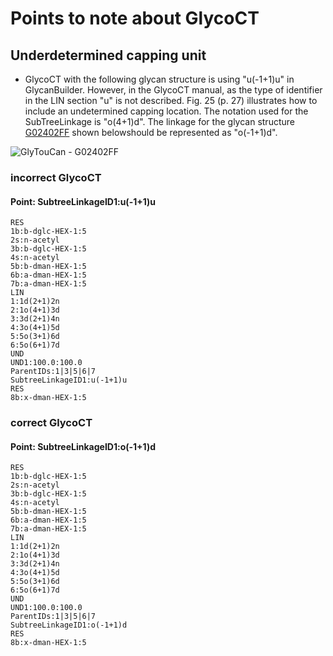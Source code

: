 # Points to note about GlycoCT

## Underdetermined capping unit

 * GlycoCT with the following glycan structure is using "u(-1+1)u" in GlycanBuilder. However, in the GlycoCT manual, as the type of identifier in the LIN section "u" is not described. Fig. 25 (p. 27) illustrates how to include an undetermined capping location. The notation used for the SubTreeLinkage is  "o(4+1)d". The linkage for the glycan structure [G02402FF](https://glytoucan.org/Structures/Glycans/G02402FF) shown belowshould be represented as "o(-1+1)d".
 
![GlyTouCan - G02402FF](https://image.glycosmos.org/snfg/png/G02402FF)

### incorrect GlycoCT 
#### Point: SubtreeLinkageID1:u(-1+1)u
```
RES
1b:b-dglc-HEX-1:5
2s:n-acetyl
3b:b-dglc-HEX-1:5
4s:n-acetyl
5b:b-dman-HEX-1:5
6b:a-dman-HEX-1:5
7b:a-dman-HEX-1:5
LIN
1:1d(2+1)2n
2:1o(4+1)3d
3:3d(2+1)4n
4:3o(4+1)5d
5:5o(3+1)6d
6:5o(6+1)7d
UND
UND1:100.0:100.0
ParentIDs:1|3|5|6|7
SubtreeLinkageID1:u(-1+1)u
RES
8b:x-dman-HEX-1:5
```

### correct GlycoCT
#### Point: SubtreeLinkageID1:o(-1+1)d
```
RES
1b:b-dglc-HEX-1:5
2s:n-acetyl
3b:b-dglc-HEX-1:5
4s:n-acetyl
5b:b-dman-HEX-1:5
6b:a-dman-HEX-1:5
7b:a-dman-HEX-1:5
LIN
1:1d(2+1)2n
2:1o(4+1)3d
3:3d(2+1)4n
4:3o(4+1)5d
5:5o(3+1)6d
6:5o(6+1)7d
UND
UND1:100.0:100.0
ParentIDs:1|3|5|6|7
SubtreeLinkageID1:o(-1+1)d
RES
8b:x-dman-HEX-1:5
```

